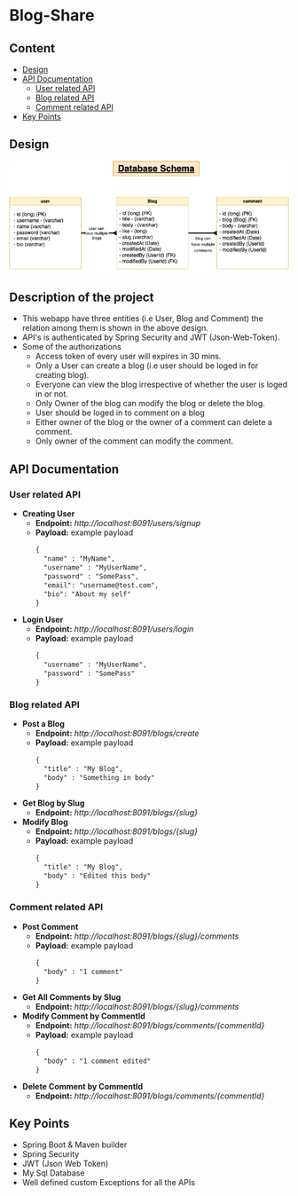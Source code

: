 Blog-Share
===

## Content
* [Design](#design)
* [API Documentation](#api-documentation)
  * [User related API](#user-related-api)
  * [Blog related API](#blog-related-api)
  * [Comment related API](#comment-related-api)
* [Key Points](#key-points)

## Design
<img src="DB Schema.png" alt=""> 

## Description of the project
- This webapp have three entities (i.e User, Blog and Comment) the relation among them is shown in the above design.
- API's is authenticated by Spring Security and JWT (Json-Web-Token).
- Some of the authorizations
  - Access token of every user will expires in 30 mins.
  - Only a User can create a blog (i.e user should be loged in for creating blog).
  - Everyone can view the blog irrespective of whether the user is loged in or not.
  - Only Owner of the blog can modify the blog or delete the blog.
  - User should be loged in to comment on a blog
  - Either owner of the blog or the owner of a comment can delete a comment.
  - Only owner of the comment can modify the comment.
  
  
## API Documentation
### User related API
- <b>Creating User</b>
  - <b>Endpoint:</b> *http://localhost:8091/users/signup*
  - <b>Payload:</b> example payload
      ```
      {
        "name" : "MyName",
        "username" : "MyUserName",
        "password" : "SomePass",
        "email": "username@test.com",
        "bio": "About my self"
      }
      ```
- <b>Login User</b>
  - <b>Endpoint:</b> *http://localhost:8091/users/login*
  - <b>Payload:</b> example payload
      ```
      {
        "username" : "MyUserName",
        "password" : "SomePass"
      }
      ```

### Blog related API
- <b>Post a Blog</b>
  - <b>Endpoint:</b> *http://localhost:8091/blogs/create*
  - <b>Payload:</b> example payload
      ```
      {
        "title" : "My Blog",
        "body" : "Something in body"
      }
      ```
- <b>Get Blog by Slug</b>
  - <b>Endpoint:</b> *http://localhost:8091/blogs/{slug}*  
- <b>Modify Blog</b>
  - <b>Endpoint:</b> *http://localhost:8091/blogs/{slug}*
  - <b>Payload:</b> example payload
      ```
      {
        "title" : "My Blog",
        "body" : "Edited this body"
      }
      ```
### Comment related API
- <b>Post Comment</b>
  - <b>Endpoint:</b> *http://localhost:8091/blogs/{slug}/comments*
  - <b>Payload:</b> example payload
      ```
      {
        "body" : "1 comment"
      }
      ```
- <b>Get All Comments by Slug</b>
  - <b>Endpoint:</b> *http://localhost:8091/blogs/{slug}/comments*  
- <b>Modify Comment by CommentId</b>
  - <b>Endpoint:</b> *http://localhost:8091/blogs/comments/{commentId}*
  - <b>Payload:</b> example payload
      ```
      {
        "body" : "1 comment edited"
      }
      ```
- <b>Delete Comment by CommentId</b>
  - <b>Endpoint:</b> *http://localhost:8091/blogs/comments/{commentId}*  
  
  
## Key Points
- Spring Boot & Maven builder
- Spring Security
- JWT (Json Web Token)
- My Sql Database
- Well defined custom Exceptions for all the APIs
